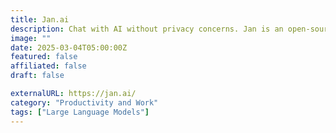 ```yaml
---
title: Jan.ai
description: Chat with AI without privacy concerns. Jan is an open-source alternative to ChatGPT, running AI models locally on your device.
image: ""
date: 2025-03-04T05:00:00Z
featured: false
affiliated: false
draft: false

externalURL: https://jan.ai/
category: "Productivity and Work"
tags: ["Large Language Models"]
---
```

